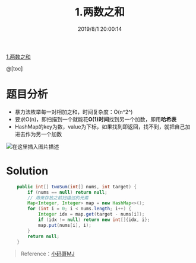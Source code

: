 ﻿---
title: 1.两数之和
categories:
- DSA
- Algorithm
- LeetCode
date: 2019/8/1 20:00:14
updated: 2020/12/10 12:00:14
---



[1.两数之和](https://leetcode-cn.com/problems/two-sum/)

@[toc]

# 题目分析

- 暴力法枚举每一对相加之和，时间复杂度：O(n^2^)
- 要求O(n)，即扫描到一个就能花**O(1)时间**找到另一个加数，即用**哈希表**
- HashMap的key为数，value为下标，如果找到即返回，找不到，就把自己加进去作为另一个加数

![在这里插入图片描述](https://gitee.com/gaoyi-ai/image-bed/raw/master/images/20200513175926136.png)

# Solution

```java
    public int[] twoSum(int[] nums, int target) {
        if (nums == null) return null;
        // 用来存放之前扫描过的元素
        Map<Integer, Integer> map = new HashMap<>();
        for (int i = 0; i < nums.length; i++) {
            Integer idx = map.get(target - nums[i]);
            if (idx != null) return new int[]{idx, i};
            map.put(nums[i], i);
        }
        return null;
    }
```

> Reference：[小码哥MJ](https://space.bilibili.com/325538782/)
